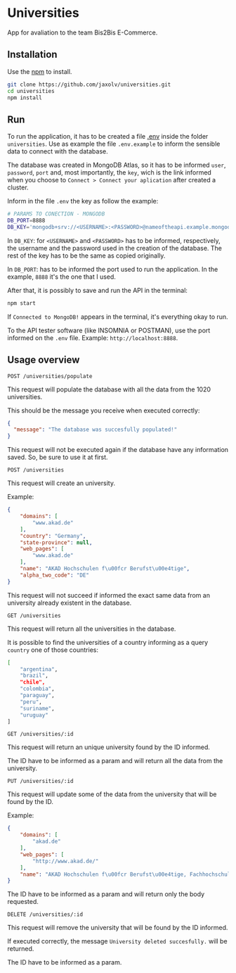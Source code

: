 # Universities

App for avaliation to the team Bis2Bis E-Commerce.

## Installation

Use the [npm](https://www.npmjs.com/) to install.

```bash
git clone https://github.com/jaxolv/universities.git
cd universities
npm install
```

## Run

To run the application, it has to be created a file [.env](https://www.npmjs.com/package/dotenv) inside the folder `universities`. Use as example the file `.env.example` to inform the sensible data to connect with the database.

The database was created in MongoDB Atlas, so it has to be informed `user`, `password`, `port` and, most importantly, the `key`, wich is the link informed when you choose to `Connect > Connect your aplication` after created a cluster.

Inform in the file `.env` the key as follow the example:

```bash
# PARAMS TO CONECTION - MONGODB
DB_PORT=8888
DB_KEY='mongodb+srv://<USERNAME>:<PASSWORD>@nameoftheapi.example.mongodb.etc'
```

In `DB_KEY`: for `<USERNAME>` and `<PASSWORD>` has to be informed, respectively, the username and the password used in the creation of the database. The rest of the key has to be the same as copied originally.

In `DB_PORT`: has to be informed the port used to run the application. In the example, `8888` it's the one that I used.

After that, it is possibly to save and run the API in the terminal:

```bash
npm start
```

If `Connected to MongoDB!` appears in the terminal, it's everything okay to run.

To the API tester software (like INSOMNIA or POSTMAN), use the port informed on the `.env` file. Example: `http://localhost:8888`.

## Usage overview

`POST /universities/populate`

This request will populate the database with all the data from the 1020 universities.

This should be the message you receive when executed correctly:
```json
{
  "message": "The database was succesfully populated!"
}
```

This request will not be executed again if the database have any information saved. So, be sure to use it at first.

`POST /universities`

This request will create an university.

Example:
```json
{
    "domains": [
        "www.akad.de"
    ],
    "country": "Germany",
    "state-province": null,
    "web_pages": [
        "www.akad.de"
    ],
    "name": "AKAD Hochschulen f\u00fcr Berufst\u00e4tige",
    "alpha_two_code": "DE"
}
```

This request will not succeed if informed the exact same data from an university already existent in the database.

`GET /universities`

This request will return all the universities in the database.

It is possible to find the universities of a country informing as a query `country` one of those countries:

```bash
[
    "argentina", 
    "brazil", 
    "chile", 
    "colombia", 
    "paraguay", 
    "peru", 
    "suriname", 
    "uruguay"
]
```

`GET /universities/:id`

This request will return an unique university found by the ID informed.

The ID have to be informed as a param and will return all the data from the university.

`PUT /universities/:id`

This request will update some of the data from the university that will be found by the ID.

Example:
```json
{
    "domains": [
        "akad.de"
    ],
    "web_pages": [
        "http://www.akad.de/"
    ],
    "name": "AKAD Hochschulen f\u00fcr Berufst\u00e4tige, Fachhochschule Leipzig"
}
```

The ID have to be informed as a param and will return only the body requested.

`DELETE /universities/:id`

This request will remove the university that will be found by the ID informed.

If executed correctly, the message `University deleted succesfully.` will be returned.

The ID have to be informed as a param.
